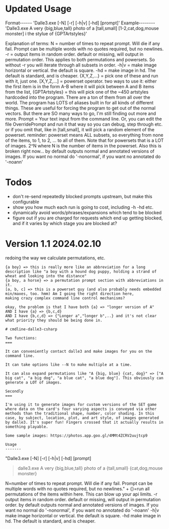# Updated Usage

Format------ 'Dalle3.exe [-N] [-r] [-h|v] [-hd] [prompt]'
Example-------- 'Dalle3.exe A very {big,blue,tall} photo of a [tall,small] [1-2,cat,dog,mouse monster] i the stylue of {GPTArtstyles}'

Explanation of terms:
        N =                     number of times to repeat prompt. Will die if any fail. Prompt can be multiple words with no quotes required, but no newlines.
        -r =                    output items in random order. default or missing, will output in permutation order. This applies to both permutations and powersets. So without -r you will iterate through all subsets in order.
        -h|v =                  make image horizontal or vertical. the default is square.
        -hd =                   make image in hd. The default is standard, and is cheaper.
        {X,Y,Z,...} =           pick one of these and run with it, just one.
        [X,Y,Z,...] =           powerset operator. two ways to use it: either the first item is in the form A-B where it will pick between A and B items from the list,
        {GPTArtstyles} =        this will pick one of the ~450 artstyles hardcoded into the program. There are a ton of them from all over the world. The program has LOTS of aliases built in
for all kinds of different things. These are useful for forcing the program to get out of the normal vectors. But there are SO many ways to go, I'm still finding out more and more.
        Prompt =                Your text input from the command line. Or, you can edit the file OverridePrompt and run it that way so you can debug, step through etc.
or if you omit that, like in [tall,small], it will pick a random element of the powerset. reminder: powerset means ALL subsets, so everything from none of the items, to 1, to 2, ... to all of them.
Note that for powersets that is a LOT of images. 2^N where N is the number of items in the powerset. Also this is broken right now...
 by default outputs normal and annotated versions of images. If you want no normal do '-nonormal', if you want no annotated do '-noann'

# Todos
* don't re-send repeatedly blocked prompts upstream, but make this configurable
* show you how much each run is going to cost, including -h -hd etc.
* dynamically avoid words/phrases/expansions which tend to be blocked
* figure out if you are charged for requests which end up getting blocked, and if it varies by which stage you are blocked at?

# Version 1.1 2024.02.10

redoing the way we calculate permutations, etc.

```{a,b,c} => this is a normal permutation guy.
{a boy} => this is really more like an abbreviation for a long description like "a boy with a hound dog puppy, holding a strand of wheat and looking into the distance"
{a boy, a horse} => a permutation prompt section with abbreviations in it.
[a, b, c] => this is a powerset guy (and also probably needs embedded min/maxes, too. hmm) Am I going the right direction here, 
making crazy complex command line control mechanisms?

okay, the problem is that I have both {a} => "longer version of A"
AND I have {a} => {b,c,d}
AND I have {b,c,d} => {"Longer a","longer b",..} and it's not clear what priority they should be being done in.

# cmdline-dalle3-csharp

Two functions:
===

It can conveniently contact dalle3 and make images for you on the command line.

It can take options like --N to make multiple at a time.

It can also expand permutations like "A {big, blue} {cat, dog}" => ["A big cat", "a big dog", "a blue cat", "a blue dog"]. This obviously can generate a LOT of images.

Secondly
===

I'm using it to generate images for custom versions of the SET game where data on the card's four varying aspects is conveyed via other methods than the traditional shape, number, color shading. In this case, by subject, location, plot, and art style, of images generated by dalle3. It's super fun! Fingers crossed that it actually results in something playable.

Some sample images: https://photos.app.goo.gl/4MMt4ZCRV2uujtcp9

Usage
-------

```

"Dalle3.exe [-N] [-r] [-h|v] [-hd] [prompt]

> dalle3.exe A very {big,blue,tall} photo of a {tall,small} {cat,dog,mouse monster}

N=number of times to repeat prompt. Will die if any fail. Prompt can be multiple words with no quotes required, but no newlines." +
{}=run all permutations of the items within here. This can blow up your api limits.
-r output items in random order. default or missing, will output in permutation order.
by default outputs normal and annotated versions of images. If you want no normal do '-nonormal', if you want no annotated do '-noann'
-h|v make image horizontal or vertical. the default is square.
-hd make image in hd. The default is standard, and is cheaper.

```
